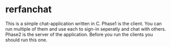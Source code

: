 # rerfanchat
This is a simple chat-application written in C.
Phase1 is the client. You can run multiple of them and use each to sign-in seperatly and chat with others.
Phase2 is the server of the application. Before you  run the clients you should run this one.
